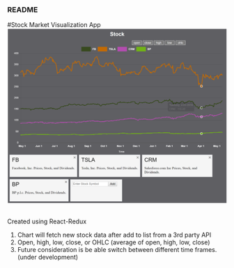 ### README

#Stock Market Visualization App
![a relative link](public/picture1.PNG)

##
Created using React-Redux

1. Chart will fetch new stock data after add to list from a 3rd party API
2. Open, high, low, close, or OHLC (average of open, high, low, close)
3. Future consideration is be able switch between different time frames. (under development)